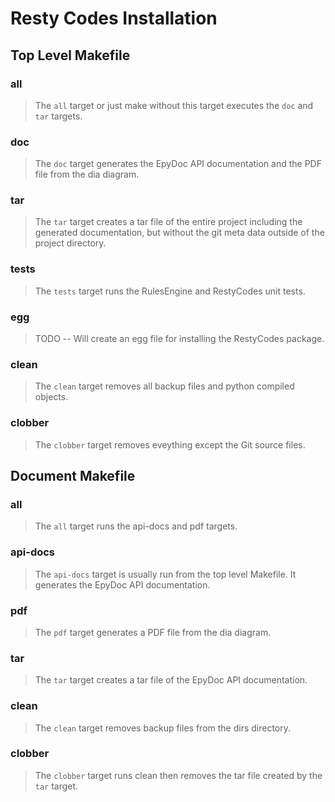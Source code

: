 Resty Codes Installation
========================

Top Level Makefile
------------------

### all

> The `all` target or just make without this target executes the `doc` and
`tar`  targets.

### doc

> The `doc` target generates the EpyDoc API documentation and the PDF file
from the dia diagram.

### tar

> The `tar` target creates a tar file of the entire project including the
generated documentation, but without the git meta data outside of the
project directory.

### tests

> The `tests` target runs the RulesEngine and RestyCodes unit tests.

### egg

> TODO -- Will create an egg file for installing the RestyCodes package.

### clean

> The `clean` target removes all backup files and python compiled objects.

### clobber

> The `clobber` target removes eveything except the Git source files.


Document Makefile
-----------------

### all

> The `all` target runs the api-docs and pdf targets.

### api-docs

> The `api-docs` target is usually run from the top level Makefile. It
generates the EpyDoc API documentation.

### pdf

> The `pdf` target generates a PDF file from the dia diagram.

### tar

> The `tar` target creates a tar file of the EpyDoc API documentation.

### clean

> The `clean` target removes backup files from the dirs directory.

### clobber

> The `clobber` target runs clean then removes the tar file created by
the `tar` target.
